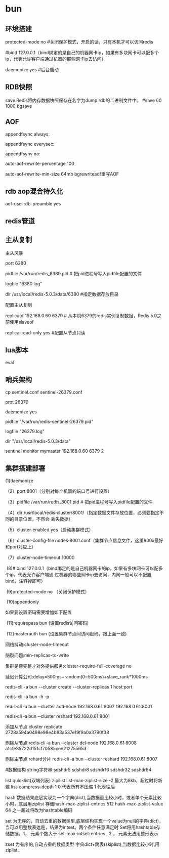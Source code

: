 # bun

## 环境搭建

protected-mode no #关闭保护模式，开启的话，只有本机才可以访问redis

#bind 127.0.0.1（bind绑定的是自己的机器网卡ip，如果有多块网卡可以配多个ip，代表允许客户端通过机器的那些网卡ip去访问）

daemonize yes #后台启动

## RDB快照
save Redis将内存数据快照保存在名字为dump.rdb的二进制文件中。 #save 60 1000
bgsave 
## AOF
appendfsync always: 

appendfsync everysec: 

appendfsynv no:

auto-aof-rewrite-percentage 100 

auto-aof-rewrite-min-size 64mb bgrewriteaof重写AOF
## rdb aop混合持久化
aof-use-rdb-preamble yes
## redis管道

## 主从复制
主从风暴

port 6380

pidfile /var/run/redis_6380.pid # 把pid进程号写入pidfile配置的文件

logfile "6380.log"

dir /usr/local/redis-5.0.3/data/6380 #指定数据存放目录

配置主从复制

replicaof 192.168.0.60 6379 # 从本机6379的redis实例复制数据，Redis 5.0之前使用slaveof

replica-read-only yes #配置从节点只读

## lua脚本
eval

## 哨兵架构

cp sentinel.conf sentinel-26379.conf

prot 26379

daemonize yes

pidfile "/var/run/redis-sentinel-26379.pid"

logfile "26379.log"

dir "/usr/local/redis-5.0.3/data"

sentinel monitor mymaster 192.168.0.60 6379 2

## 集群搭建部署

  (1)daemonize 
  
 （2）port 8001（分别对每个机器的端口号进行设置）
 
 （3）pidfile /var/run/redis_8001.pid # 把pid进程号写入pidfile配置的文件
 
 （4）dir /usr/local/redis‐cluster/8001/（指定数据文件存放位置，必须要指定不同的目录位置，不然会
丢失数据）

 （5）cluster‐enabled yes（启动集群模式）
 
 （6）cluster‐config‐file nodes‐8001.conf（集群节点信息文件，这里800x最好和port对应上）
 
 （7）cluster‐node‐timeout 10000
 
  (8)# bind 127.0.0.1（bind绑定的是自己机器网卡的ip，如果有多块网卡可以配多个ip，代表允许客户端通
过机器的哪些网卡ip去访问，内网一般可以不配置bind，注释掉即可）

  (9)protected‐mode no （关闭保护模式）
  
  (10)appendonly 
  
  如果要设置密码需要增加如下配置
  
  (11)requirepass bun (设置redis访问密码)
  
  (12)masterauth bun (设置集群节点间访问密码，跟上面一致)

网络抖动:cluster-node-timeout

脑裂问题:min-replicas-to-write

集群是否完整才对外提供服务:cluster-require-full-coverage no 

延迟计算公司:delay=500ms+random(0~500ms)+slave_rank*1000ms

redis-cli -a bun --cluster create --cluster-replicas 1 host:port

redis-cli -a bun -h -p

redis‐cli ‐a bun ‐‐cluster add‐node 192.168.0.61:8007 192.168.0.61:8001

redis‐cli ‐a bun ‐‐cluster reshard 192.168.0.61:8001

添加从节点 cluster replicate 2728a594a0498e98e4b83a537e19f9a0a3790f38

删除从节点 redis‐cli ‐a bun ‐‐cluster del‐node 192.168.0.61:8008 a1cfe35722d151cf70585cee212755653

删除主节点 rehard分片 redis‐cli ‐a bun ‐‐cluster reshard 192.168.0.61:8007

#数据结构
string字符串:sdshdr5 sdshdr8 sdshdr16 sdshdr32 sdshdr64

list  quicklist(双端列表) zipilist list-max-ziplist-size -2 最大为8kb，超过时将新建 list-compress-depth 1 0 代表所有不压缩 1 代表往后

hash 数据结果底层实现为一个字典(dict),当数据量比较小时，或者单个元素比较小时，底层用ziplist 存储hash-max-ziplist-entries 512 hash-max-ziplist-value 64 之一超过将改为hashtable编码

set 为无序的，自动去重的数据类型,底层结构实现一个value为null的字典(dict)，当可以用整数表达是，结果为intset。两个条件任意满足时
Set将用hashtable存储数据。1， 元素个数大于 set-max-intset-entries , 2 ， 元素无法用整形表示 

zset 为有序的,自动去重的数据类型 字典dict+跳表(skiplist),当数据比较小时,用ziplist.




